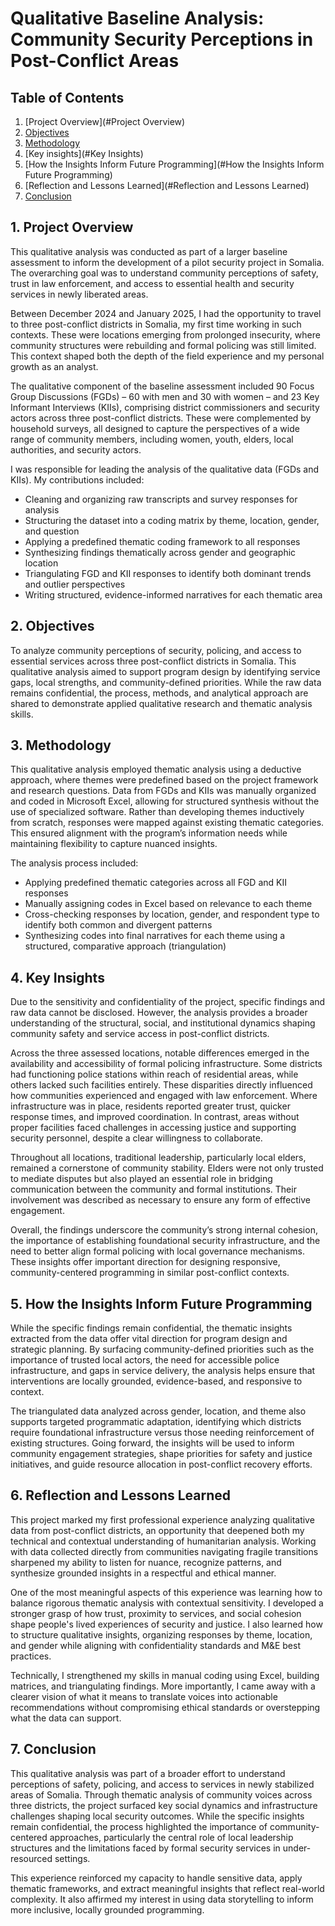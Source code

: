 # Qualitative Baseline Analysis: Community Security Perceptions in Post-Conflict Areas

## Table of Contents
1. [Project Overview](#Project Overview)
2. [Objectives](#Objectives)
3. [Methodology](#Methodology)
4. [Key insights](#Key Insights)
5. [How the Insights Inform Future Programming](#How the Insights Inform Future Programming)
6. [Reflection and Lessons Learned](#Reflection and Lessons Learned)
7. [Conclusion](#Conclusion)

## 1. Project Overview

This qualitative analysis was conducted as part of a larger baseline assessment to inform the development of a pilot security project in Somalia. The overarching goal was to understand community perceptions of safety, trust in law enforcement, and access to essential health and security services in newly liberated areas.

Between December 2024 and January 2025, I had the opportunity to travel to three post-conflict districts in Somalia, my first time working in such contexts. These were locations emerging from prolonged insecurity, where community structures were rebuilding and formal policing was still limited. This context shaped both the depth of the field experience and my personal growth as an analyst.

The qualitative component of the baseline assessment included 90 Focus Group Discussions (FGDs) – 60 with men and 30 with women – and 23 Key Informant Interviews (KIIs), comprising district commissioners and security actors across three post-conflict districts. These were complemented by household surveys, all designed to capture the perspectives of a wide range of community members, including women, youth, elders, local authorities, and security actors.

I was responsible for leading the analysis of the qualitative data (FGDs and KIIs). My contributions included:
- Cleaning and organizing raw transcripts and survey responses for analysis
- Structuring the dataset into a coding matrix by theme, location, gender, and question
- Applying a predefined thematic coding framework to all responses
- Synthesizing findings thematically across gender and geographic location
- Triangulating FGD and KII responses to identify both dominant trends and outlier perspectives
- Writing structured, evidence-informed narratives for each thematic area

## 2. Objectives

To analyze community perceptions of security, policing, and access to essential services across three post-conflict districts in Somalia. This qualitative analysis aimed to support program design by identifying service gaps, local strengths, and community-defined priorities. While the raw data remains confidential, the process, methods, and analytical approach are shared to demonstrate applied qualitative research and thematic analysis skills.

## 3. Methodology

This qualitative analysis employed thematic analysis using a deductive approach, where themes were predefined based on the project framework and research questions. Data from FGDs and KIIs was manually organized and coded in Microsoft Excel, allowing for structured synthesis without the use of specialized software. Rather than developing themes inductively from scratch, responses were mapped against existing thematic categories. This ensured alignment with the program’s information needs while maintaining flexibility to capture nuanced insights.

The analysis process included:
- Applying predefined thematic categories across all FGD and KII responses
- Manually assigning codes in Excel based on relevance to each theme
- Cross-checking responses by location, gender, and respondent type to identify both common and divergent patterns
- Synthesizing codes into final narratives for each theme using a structured, comparative approach (triangulation)

## 4. Key Insights

Due to the sensitivity and confidentiality of the project, specific findings and raw data cannot be disclosed. However, the analysis provides a broader understanding of the structural, social, and institutional dynamics shaping community safety and service access in post-conflict districts.

Across the three assessed locations, notable differences emerged in the availability and accessibility of formal policing infrastructure. Some districts had functioning police stations within reach of residential areas, while others lacked such facilities entirely. These disparities directly influenced how communities experienced and engaged with law enforcement. Where infrastructure was in place, residents reported greater trust, quicker response times, and improved coordination. In contrast, areas without proper facilities faced challenges in accessing justice and supporting security personnel, despite a clear willingness to collaborate.

Throughout all locations, traditional leadership, particularly local elders, remained a cornerstone of community stability. Elders were not only trusted to mediate disputes but also played an essential role in bridging communication between the community and formal institutions. Their involvement was described as necessary to ensure any form of effective engagement.

Overall, the findings underscore the community’s strong internal cohesion, the importance of establishing foundational security infrastructure, and the need to better align formal policing with local governance mechanisms. These insights offer important direction for designing responsive, community-centered programming in similar post-conflict contexts.

## 5. How the Insights Inform Future Programming

While the specific findings remain confidential, the thematic insights extracted from the data offer vital direction for program design and strategic planning. By surfacing community-defined priorities such as the importance of trusted local actors, the need for accessible police infrastructure, and gaps in service delivery, the analysis helps ensure that interventions are locally grounded, evidence-based, and responsive to context.

The triangulated data analyzed across gender, location, and theme also supports targeted programmatic adaptation, identifying which districts require foundational infrastructure versus those needing reinforcement of existing structures. Going forward, the insights will be used to inform community engagement strategies, shape priorities for safety and justice initiatives, and guide resource allocation in post-conflict recovery efforts.

## 6. Reflection and Lessons Learned

This project marked my first professional experience analyzing qualitative data from post-conflict districts, an opportunity that deepened both my technical and contextual understanding of humanitarian analysis. Working with data collected directly from communities navigating fragile transitions sharpened my ability to listen for nuance, recognize patterns, and synthesize grounded insights in a respectful and ethical manner.

One of the most meaningful aspects of this experience was learning how to balance rigorous thematic analysis with contextual sensitivity. I developed a stronger grasp of how trust, proximity to services, and social cohesion shape people's lived experiences of security and justice. I also learned how to structure qualitative insights, organizing responses by theme, location, and gender while aligning with confidentiality standards and M&E best practices.

Technically, I strengthened my skills in manual coding using Excel, building matrices, and triangulating findings. More importantly, I came away with a clearer vision of what it means to translate voices into actionable recommendations without compromising ethical standards or overstepping what the data can support.

## 7. Conclusion

This qualitative analysis was part of a broader effort to understand perceptions of safety, policing, and access to services in newly stabilized areas of Somalia. Through thematic analysis of community voices across three districts, the project surfaced key social dynamics and infrastructure challenges shaping local security outcomes. While the specific insights remain confidential, the process highlighted the importance of community-centered approaches, particularly the central role of local leadership structures and the limitations faced by formal security services in under-resourced settings.

This experience reinforced my capacity to handle sensitive data, apply thematic frameworks, and extract meaningful insights that reflect real-world complexity. It also affirmed my interest in using data storytelling to inform more inclusive, locally grounded programming.
